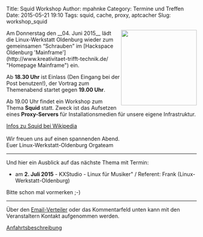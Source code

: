 Title:  Squid Workshop 
Author: mpahnke
Category: Termine und Treffen
Date: 2015-05-21 19:10
Tags: squid, cache, proxy, aptcacher
Slug: workshop_squid


<img src="/images/hardware_wird_gestellt.JPG" width="200px" align="right" />
Am Donnerstag den __04. Juni 2015__ lädt die Linux-Werkstatt Oldenburg wieder zum gemeinsamen 
“Schrauben” im [Hackspace Oldenburg 'Mainframe'](http://www.kreativitaet-trifft-technik.de/ "Homepage Mainframe") ein.

Ab __18.30 Uhr__ ist Einlass (Den Eingang bei der Post benutzen!), der Vortrag zum Themenabend startet gegen __19.00 Uhr__. 

Ab 19.00 Uhr findet ein Workshop zum Thema __Squid__ statt. Zweck ist das Aufsetzen eines __Proxy-Servers__ für Installationsmedien für unsere eigene Infrastruktur.

[Infos zu Squid bei Wikipedia](http://de.wikipedia.org/wiki/Squid "Squid")
<br>
<br>
Wir freuen uns auf einen spannenden Abend.
<br>
Euer Linux-Werkstatt-Oldenburg Orgateam

---
 
Und hier ein Ausblick auf das nächste Thema mit Termin:
 
* am __2. Juli 2015__ - KXStudio - Linux für Musiker" / Referent: Frank (Linux-Werkstatt-Oldenburg)
 
 
Bitte schon mal vormerken ;-)

--- 

Über den [Email-Verteiler]({filename}/email_verteiler.md) oder das Kommentarfeld unten kann mit den Veranstaltern Kontakt aufgenommen werden.

[Anfahrtsbeschreibung](http://mainframe.io/contact.de.html "Anfahrt Mainframe")
